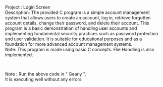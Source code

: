 <p>
 Project : Login Screen<br>
 Description: The provided C program is a simple account management system that allows users to create an account, log in, retrieve forgotten account details, change their password, and delete their account. This program is a basic demonstration of handling user accounts and implementing fundamental security practices such as password protection and user validation. It is suitable for educational purposes and as a foundation for more advanced account management systems.<br>
 Note: This program is made using basic C concepts. Flie Handling is also implemented.
 </p>
<br>
<p>Note : Run the above code in " Geany ".<br> It is executing well without any errors. </p>
